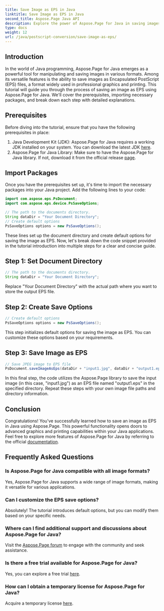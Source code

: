 ```yaml
---
title: Save Image as EPS in Java
linktitle: Save Image as EPS in Java
second_title: Aspose.Page Java API
description: Explore the power of Aspose.Page for Java in saving images as EPS effortlessly. Boost your graphics and printing capabilities with this versatile Java library.
type: docs
weight: 12
url: /java/postscript-conversion/save-image-as-eps/
---
```

## Introduction
In the world of Java programming, Aspose.Page for Java emerges as a powerful tool for manipulating and saving images in various formats. Among its versatile features is the ability to save images as Encapsulated PostScript (EPS) files, a format widely used in professional graphics and printing.
This tutorial will guide you through the process of saving an image as EPS using Aspose.Page for Java. We'll cover the prerequisites, importing necessary packages, and break down each step with detailed explanations.
## Prerequisites
Before diving into the tutorial, ensure that you have the following prerequisites in place:
1. Java Development Kit (JDK): Aspose.Page for Java requires a working JDK installed on your system. You can download the latest JDK [here](https://www.oracle.com/java/technologies/javase-downloads.html).
2. Aspose.Page for Java Library: Make sure to have the Aspose.Page for Java library. If not, download it from the official release [page](https://releases.aspose.com/page/java/).
## Import Packages
Once you have the prerequisites set up, it's time to import the necessary packages into your Java project. Add the following lines to your code:
```java
import com.aspose.eps.PsDocument;
import com.aspose.eps.device.PsSaveOptions;

// The path to the documents directory.
String dataDir = "Your Document Directory";
// Create default options
PsSaveOptions options = new PsSaveOptions();
```
These lines set up the document directory and create default options for saving the image as EPS.
Now, let's break down the code snippet provided in the tutorial introduction into multiple steps for a clear and concise guide.
## Step 1: Set Document Directory
```java
// The path to the documents directory.
String dataDir = "Your Document Directory";
```
Replace "Your Document Directory" with the actual path where you want to store the output EPS file.
## Step 2: Create Save Options
```java
// Create default options
PsSaveOptions options = new PsSaveOptions();
```
This step initializes default options for saving the image as EPS. You can customize these options based on your requirements.
## Step 3: Save Image as EPS
```java
// Save JPEG image to EPS file
PsDocument.saveImageAsEps(dataDir + "input1.jpg", dataDir + "output1.eps", options);
```
In this final step, the code utilizes the Aspose.Page library to save the input image (in this case, "input1.jpg") as an EPS file named "output1.eps" in the specified directory.
Repeat these steps with your own image file paths and directory information.
## Conclusion
Congratulations! You've successfully learned how to save an image as EPS in Java using Aspose.Page. This powerful functionality opens doors to advanced graphics and printing capabilities within your Java applications.
Feel free to explore more features of Aspose.Page for Java by referring to the official [documentation](https://reference.aspose.com/page/java/).
## Frequently Asked Questions
### Is Aspose.Page for Java compatible with all image formats?
Yes, Aspose.Page for Java supports a wide range of image formats, making it versatile for various applications.
### Can I customize the EPS save options?
Absolutely! The tutorial introduces default options, but you can modify them based on your specific needs.
### Where can I find additional support and discussions about Aspose.Page for Java?
Visit the [Aspose.Page forum](https://forum.aspose.com/c/page/39) to engage with the community and seek assistance.
### Is there a free trial available for Aspose.Page for Java?
Yes, you can explore a free trial [here](https://releases.aspose.com/).
### How can I obtain a temporary license for Aspose.Page for Java?
Acquire a temporary license [here](https://purchase.aspose.com/temporary-license/).
